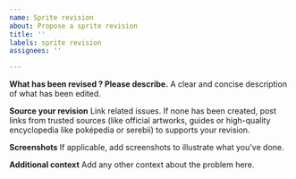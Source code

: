 ```yaml
---
name: Sprite revision
about: Propose a sprite revision
title: ''
labels: sprite revision
assignees: ''

---
```


**What has been revised ? Please describe.**
A clear and concise description of what has been edited.

**Source your revision**
Link related issues. If none has been created, post links from trusted sources (like official artworks, guides or high-quality encyclopedia like poképedia or serebii) to supports your revision.

**Screenshots**
If applicable, add screenshots to illustrate what you've done.

**Additional context**
Add any other context about the problem here.